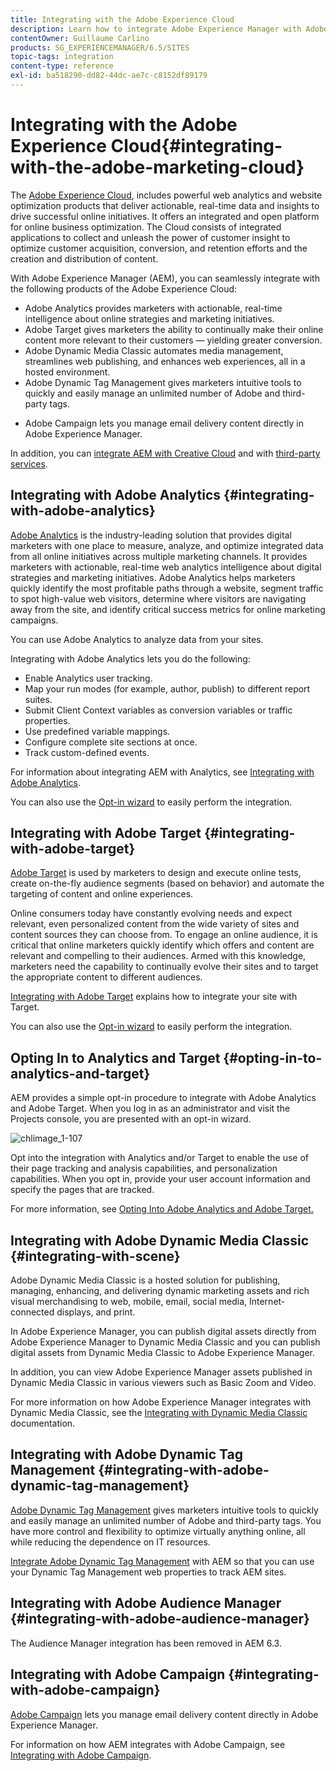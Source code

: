 ```yaml
---
title: Integrating with the Adobe Experience Cloud
description: Learn how to integrate Adobe Experience Manager with Adobe Experience Cloud.
contentOwner: Guillaume Carlino
products: SG_EXPERIENCEMANAGER/6.5/SITES
topic-tags: integration
content-type: reference
exl-id: ba518290-dd82-44dc-ae7c-c8152df89179
---
```

# Integrating with the Adobe Experience Cloud{#integrating-with-the-adobe-marketing-cloud}

The [Adobe Experience Cloud](https://business.adobe.com/products/marketing-cloud/main.html), includes powerful web analytics and website optimization products that deliver actionable, real-time data and insights to drive successful online initiatives. It offers an integrated and open platform for online business optimization. The Cloud consists of integrated applications to collect and unleash the power of customer insight to optimize customer acquisition, conversion, and retention efforts and the creation and distribution of content.

With Adobe Experience Manager (AEM), you can seamlessly integrate with the following products of the Adobe Experience Cloud:

* Adobe Analytics provides marketers with actionable, real-time intelligence about online strategies and marketing initiatives.
* Adobe Target gives marketers the ability to continually make their online content more relevant to their customers — yielding greater conversion.
* Adobe Dynamic Media Classic automates media management, streamlines web publishing, and enhances web experiences, all in a hosted environment.
* Adobe Dynamic Tag Management gives marketers intuitive tools to quickly and easily manage an unlimited number of Adobe and third-party tags.
<!-- Search&Promote is end of life as of September 1, 2022 * Adobe Search&Promote gives marketers the ability to control and optimize the search results on their sites. -->
* Adobe Campaign lets you manage email delivery content directly in Adobe Experience Manager.

In addition, you can [integrate AEM with Creative Cloud](/help/assets/aem-cc-integration-best-practices.md) and with [third-party services](/help/sites-administering/third-party-services.md).

## Integrating with Adobe Analytics {#integrating-with-adobe-analytics}

[Adobe Analytics](https://business.adobe.com/products/analytics/adobe-analytics.html) is the industry-leading solution that provides digital marketers with one place to measure, analyze, and optimize integrated data from all online initiatives across multiple marketing channels. It provides marketers with actionable, real-time web analytics intelligence about digital strategies and marketing initiatives. Adobe Analytics helps marketers quickly identify the most profitable paths through a website, segment traffic to spot high-value web visitors, determine where visitors are navigating away from the site, and identify critical success metrics for online marketing campaigns.

You can use Adobe Analytics to analyze data from your sites.

Integrating with Adobe Analytics lets you do the following:

* Enable Analytics user tracking.
* Map your run modes (for example, author, publish) to different report suites.
* Submit Client Context variables as conversion variables or traffic properties.
* Use predefined variable mappings.
* Configure complete site sections at once.
* Track custom-defined events.

For information about integrating AEM with Analytics, see [Integrating with Adobe Analytics](/help/sites-administering/adobeanalytics.md).

You can also use the [Opt-in wizard](/help/sites-administering/opt-in.md) to easily perform the integration.

## Integrating with Adobe Target {#integrating-with-adobe-target}

[Adobe Target](https://business.adobe.com/products/target/adobe-target.html) is used by marketers to design and execute online tests, create on-the-fly audience segments (based on behavior) and automate the targeting of content and online experiences.

Online consumers today have constantly evolving needs and expect relevant, even personalized content from the wide variety of sites and content sources they can choose from. To engage an online audience, it is critical that online marketers quickly identify which offers and content are relevant and compelling to their audiences. Armed with this knowledge, marketers need the capability to continually evolve their sites and to target the appropriate content to different audiences.

[Integrating with Adobe Target](/help/sites-administering/target.md) explains how to integrate your site with Target.

You can also use the [Opt-in wizard](/help/sites-administering/opt-in.md) to easily perform the integration.

## Opting In to Analytics and Target {#opting-in-to-analytics-and-target}

AEM provides a simple opt-in procedure to integrate with Adobe Analytics and Adobe Target. When you log in as an administrator and visit the Projects console, you are presented with an opt-in wizard.

![chlimage_1-107](assets/chlimage_1-107a.png)

Opt into the integration with Analytics and/or Target to enable the use of their page tracking and analysis capabilities, and personalization capabilities. When you opt in, provide your user account information and specify the pages that are tracked.

For more information, see [Opting Into Adobe Analytics and Adobe Target.](/help/sites-administering/opt-in.md)

## Integrating with Adobe Dynamic Media Classic {#integrating-with-scene}

Adobe Dynamic Media Classic is a hosted solution for publishing, managing, enhancing, and delivering dynamic marketing assets and rich visual merchandising to web, mobile, email, social media, Internet-connected displays, and print.

In Adobe Experience Manager, you can publish digital assets directly from Adobe Experience Manager to Dynamic Media Classic and you can publish digital assets from Dynamic Media Classic to Adobe Experience Manager.

In addition, you can view Adobe Experience Manager assets published in Dynamic Media Classic in various viewers such as Basic Zoom and Video.

For more information on how Adobe Experience Manager integrates with Dynamic Media Classic, see the [Integrating with Dynamic Media Classic](/help/sites-administering/scene7.md) documentation.

## Integrating with Adobe Dynamic Tag Management {#integrating-with-adobe-dynamic-tag-management}

[Adobe Dynamic Tag Management](https://business.adobe.com/products/experience-platform/adobe-experience-platform.html) gives marketers intuitive tools to quickly and easily manage an unlimited number of Adobe and third-party tags. You have more control and flexibility to optimize virtually anything online, all while reducing the dependence on IT resources.

[Integrate Adobe Dynamic Tag Management](/help/sites-administering/dtm.md) with AEM so that you can use your Dynamic Tag Management web properties to track AEM sites.

## Integrating with Adobe Audience Manager {#integrating-with-adobe-audience-manager}

The Audience Manager integration has been removed in AEM 6.3.

<!-- Search&Promote is end of life as of September 1, 2022 ## Integrating with Search&Promote {#integrating-with-search-promote} -->

<!-- Search&Promote is end of life as of September 1, 2022 Adobe Search&Promote enables marketers to optimizehow visitors browse, find, compare, and select relevant products and content on web and mobile sites. Businesses can easily promote priority items based on business objectives and visitor intent, and automate merchandising and promotions activity via KPI-based triggers or metrics. -->

<!-- Search&Promote is end of life as of September 1, 2022 Adobe Search&Promote is a reliable and scalable hosted site search application, capable of scaling to millions of pages or products, for heavily visited online businesses ranging from retail to news sites. It offers unprecedented levels of marketer control and metrics-based relevance. -->

<!-- Search&Promote is end of life as of September 1, 2022 For information about integrating AEM and Search&Promote, see [Integrating with Adobe Search&Promote](/help/sites-administering/search-and-promote.md). -->

## Integrating with Adobe Campaign {#integrating-with-adobe-campaign}

[Adobe Campaign](https://business.adobe.com/products/campaign/adobe-campaign.html) lets you manage email delivery content directly in Adobe Experience Manager.

For information on how AEM integrates with Adobe Campaign, see [Integrating with Adobe Campaign](/help/sites-administering/campaignstandard.md).